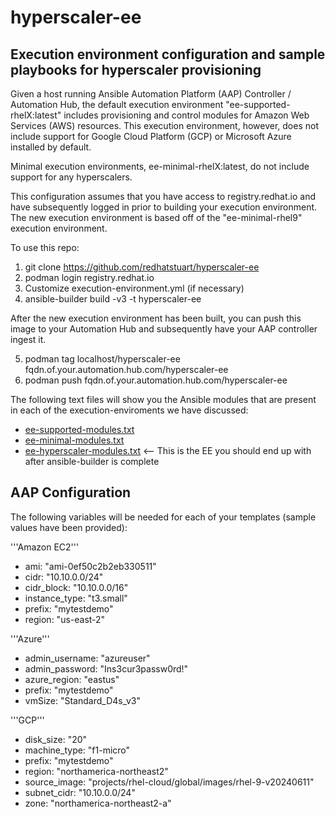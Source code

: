# hyperscaler-ee
## Execution environment configuration and sample playbooks for hyperscaler provisioning

Given a host running Ansible Automation Platform (AAP) Controller / Automation Hub, the default execution environment "ee-supported-rhelX:latest" includes provisioning and control modules for Amazon Web Services (AWS) resources. This execution environment, however, does not include support for Google Cloud Platform (GCP) or Microsoft Azure installed by default.

Minimal execution environments, ee-minimal-rhelX:latest, do not include support for any hyperscalers.

This configuration assumes that you have access to registry.redhat.io and have subsequently logged in prior to building your execution environment. The new execution environment is based off of the "ee-minimal-rhel9" execution environment.

To use this repo:

1. git clone https://github.com/redhatstuart/hyperscaler-ee
2. podman login registry.redhat.io
3. Customize execution-environment.yml (if necessary)
4. ansible-builder build -v3 -t hyperscaler-ee

After the new execution environment has been built, you can push this image to your Automation Hub and subsequently have your AAP controller ingest it.

5. podman tag localhost/hyperscaler-ee fqdn.of.your.automation.hub.com/hyperscaler-ee
6. podman push fqdn.of.your.automation.hub.com/hyperscaler-ee

The following text files will show you the Ansible modules that are present in each of the execution-enviroments we have discussed:

* [ee-supported-modules.txt](ee-supported-modules.txt)
* [ee-minimal-modules.txt](ee-minimal-modules.txt)
* [ee-hyperscaler-modules.txt](ee-hyperscaler-modules.txt) <-- This is the EE you should end up with after ansible-builder is complete

## AAP Configuration

The following variables will be needed for each of your templates (sample values have been provided):

'''Amazon EC2'''
* ami: "ami-0ef50c2b2eb330511"
* cidr: "10.10.0.0/24"
* cidr_block: "10.10.0.0/16"
* instance_type: "t3.small"
* prefix: "mytestdemo"
* region: "us-east-2"

'''Azure'''
* admin_username: "azureuser"
* admin_password: "Ins3cur3passw0rd!"
* azure_region: "eastus"
* prefix: "mytestdemo"
* vmSize: "Standard_D4s_v3"

'''GCP'''
* disk_size: "20"
* machine_type: "f1-micro"
* prefix: "mytestdemo"
* region: "northamerica-northeast2"
* source_image: "projects/rhel-cloud/global/images/rhel-9-v20240611"
* subnet_cidr: "10.10.0.0/24"
* zone: "northamerica-northeast2-a"

